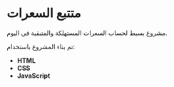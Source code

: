 # متتبع السعرات

مشروع بسيط لحساب السعرات المستهلكة والمتبقية في اليوم.

تم بناء المشروع باستخدام:
- **HTML**
- **CSS**
- **JavaScript**
